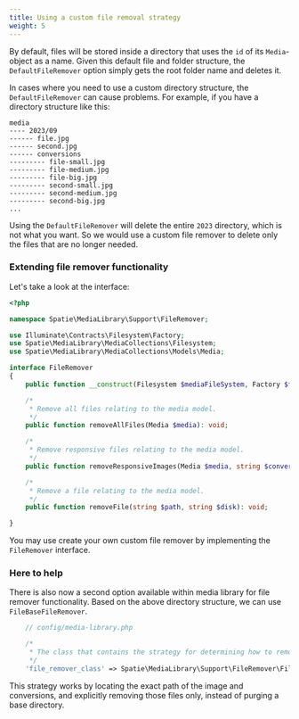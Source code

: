 ```yaml
---
title: Using a custom file removal strategy
weight: 5
---
```


By default, files will be stored inside a directory that uses the `id` of its `Media`-object as a name. Given this default file and folder structure, the `DefaultFileRemover` option simply gets the root folder name and deletes it.

In cases where you need to use a custom directory structure, the `DefaultFileRemover` can cause problems. For example, if you have a directory structure like this:


```
media
---- 2023/09
------ file.jpg
------ second.jpg
------ conversions
--------- file-small.jpg
--------- file-medium.jpg
--------- file-big.jpg
--------- second-small.jpg
--------- second-medium.jpg
--------- second-big.jpg
...
```

Using the `DefaultFileRemover` will delete the entire `2023` directory, which is not what you want. So we would use a custom file remover to delete only the files that are no longer needed.


### Extending file remover functionality


Let's take a look at the interface:

```php
<?php

namespace Spatie\MediaLibrary\Support\FileRemover;

use Illuminate\Contracts\Filesystem\Factory;
use Spatie\MediaLibrary\MediaCollections\Filesystem;
use Spatie\MediaLibrary\MediaCollections\Models\Media;

interface FileRemover
{
    public function __construct(Filesystem $mediaFileSystem, Factory $filesystem);

    /*
     * Remove all files relating to the media model.
     */
    public function removeAllFiles(Media $media): void;

    /*
     * Remove responsive files relating to the media model.
     */
    public function removeResponsiveImages(Media $media, string $conversionName): void;

    /*
     * Remove a file relating to the media model.
     */
    public function removeFile(string $path, string $disk): void;

}

```
You may use create your own custom file remover by implementing the `FileRemover` interface.

### Here to help

There is also now a second option available within media library for file remover functionality. Based on the above directory structure, we can use `FileBaseFileRemover`.

```php
    // config/media-library.php

    /*
     * The class that contains the strategy for determining how to remove files.
     */
    'file_remover_class' => Spatie\MediaLibrary\Support\FileRemover\FileBaseFileRemover::class,
```

This strategy works by locating the exact path of the image and conversions, and explicitly removing those files only, instead of purging a base directory.
